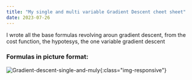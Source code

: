 ```yaml
---
title: "My single and multi variable Gradient Descent cheet sheet"
date: 2023-07-26
---
```


I wrote all the base formulas revolving aroun gradient descent, from the cost function, the hypotesys, the one variable gradient descent


### Formulas in picture format:

![Gradient-descent-single-and-muly](/_images/IMG_1139.jpg){:class="img-responsive"}


